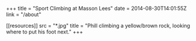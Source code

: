 +++
title = "Sport Climbing at Masson Lees"
date = 2014-08-30T14:01:55Z
link = "/about"

[[resources]]
    src = "*.jpg"
    title = "Phill climbing a yellow/brown rock, looking where to put his foot next."
+++